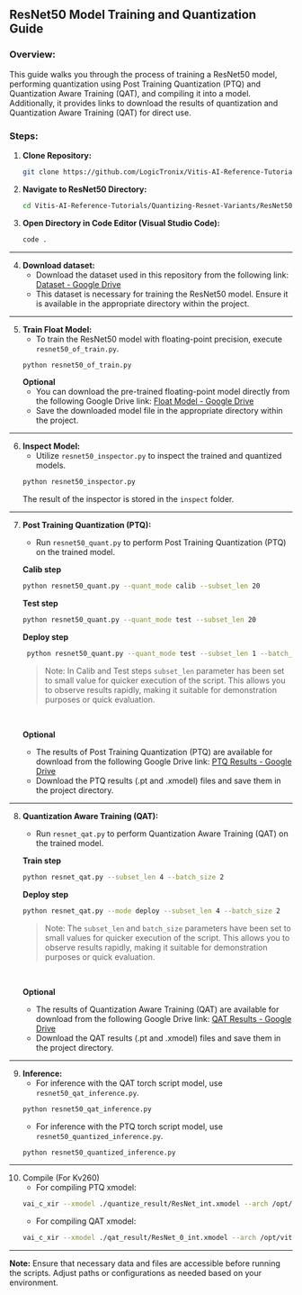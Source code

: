 ## ResNet50 Model Training and Quantization Guide

### Overview:
This guide walks you through the process of training a ResNet50 model, performing quantization using Post Training Quantization (PTQ) and Quantization Aware Training (QAT), and compiling it into a model. Additionally, it provides links to download the results of quantization and Quantization Aware Training (QAT) for direct use.


### Steps:

1. **Clone Repository:**
   ```bash
   git clone https://github.com/LogicTronix/Vitis-AI-Reference-Tutorials.git
   ```
2. **Navigate to ResNet50 Directory:**
   ```bash
   cd Vitis-AI-Reference-Tutorials/Quantizing-Resnet-Variants/ResNet50
   ```

3. **Open Directory in Code Editor (Visual Studio Code):**
   ```bash
   code .
   ```

<hr>

4. **Download dataset:**
    - Download the dataset used in this repository from the following link: [Dataset - Google Drive](https://drive.google.com/file/d/1cB6OLCdHq0iMBBuqWRAA4SaQF6jxiz1z/view?usp=drive_link)
    - This dataset is necessary for training the ResNet50 model. Ensure it is available in the appropriate directory within the project.

<hr>

5. **Train Float Model:**
   - To train the ResNet50 model with floating-point precision, execute `resnet50_of_train.py`.
   ```bash
   python resnet50_of_train.py
   ```
   **Optional**
   - You can download the pre-trained floating-point model directly from the following Google Drive link: [Float Model - Google Drive](https://drive.google.com/file/d/1c80LH6cvx9sNcMsljvNQGf7dIMZOkSMN/view?usp=drive_link)
   - Save the downloaded model file in the appropriate directory within the project.

<hr>

6. **Inspect Model:**
   - Utilize `resnet50_inspector.py` to inspect the trained and quantized models.
   ```bash
   python resnet50_inspector.py
   ```
   The result of the inspector is stored in the `inspect` folder.

<hr>

7. **Post Training Quantization (PTQ):**
   - Run `resnet50_quant.py` to perform Post Training Quantization (PTQ) on the trained model.

   **Calib step**
   ```bash
   python resnet50_quant.py --quant_mode calib --subset_len 20
   ```
   **Test step**
   ```bash
   python resnet50_quant.py --quant_mode test --subset_len 20
   ```

   **Deploy step**
   ```bash 
    python resnet50_quant.py --quant_mode test --subset_len 1 --batch_size 1 --deploy
    ```
    > Note: In Calib and Test steps `subset_len` parameter has been set to small value for quicker execution of the script. This allows you to observe results rapidly, making it suitable for demonstration purposes or quick evaluation.

    <br>

   **Optional**
   - The results of Post Training Quantization (PTQ) are available for download from the following Google Drive link: [PTQ Results - Google Drive](https://drive.google.com/drive/folders/1kZ-ixkmcS-MueuXPS7flti2Xa3uNniWq?usp=drive_link)
   - Download the PTQ results (.pt and .xmodel) files and save them in the project directory.

<hr>

8. **Quantization Aware Training (QAT):**
   - Run `resnet_qat.py` to perform Quantization Aware Training (QAT) on the trained model.

   **Train step**
   ```bash
   python resnet_qat.py --subset_len 4 --batch_size 2
   ```

   **Deploy step**
   ```bash
   python resnet_qat.py --mode deploy --subset_len 4 --batch_size 2
   ```

   > Note: The `subset_len` and `batch_size` parameters have been set to small values for quicker execution of the script. This allows you to observe results rapidly, making it suitable for demonstration purposes or quick evaluation.

    <br>

   **Optional**
   - The results of Quantization Aware Training (QAT) are available for download from the following Google Drive link: [QAT Results - Google Drive](https://drive.google.com/drive/folders/1YsYUGfLUmvFgRBQORqtEP1TkgeomubAO?usp=drive_link)
   - Download the QAT results (.pt and .xmodel) files and save them in the project directory.

<hr>

9. **Inference:**
   - For inference with the QAT torch script model, use `resnet50_qat_inference.py`.
   ```bash
   python resnet50_qat_inference.py
   ```
   - For inference with the PTQ torch script model, use `resnet50_quantized_inference.py`.
   ```bash
   python resnet50_quantized_inference.py
   ```

<hr>

10. Compile (For Kv260)
    - For compiling PTQ xmodel:
    ```bash
    vai_c_xir --xmodel ./quantize_result/ResNet_int.xmodel --arch /opt/vitis_ai/compiler/arch/DPUCZDX8G/KV260/arch.json --net_name RESNET50 --output_dir ./Compiled
    ```
    - For compiling QAT xmodel:
    ```bash
    vai_c_xir --xmodel ./qat_result/ResNet_0_int.xmodel --arch /opt/vitis_ai/compiler/arch/DPUCZDX8G/KV260/arch.json --net_name RESNET50 --output_dir ./Compiled_QAT
    ```

<hr>

**Note:** Ensure that necessary data and files are accessible before running the scripts. Adjust paths or configurations as needed based on your environment.


